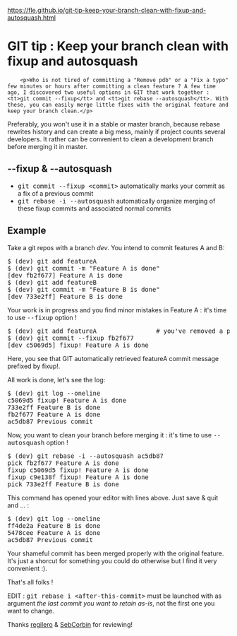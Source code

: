 <a href="https://fle.github.io/git-tip-keep-your-branch-clean-with-fixup-and-autosquash.html">https://fle.github.io/git-tip-keep-your-branch-clean-with-fixup-and-autosquash.html</a><div id="articleHeader"><h1>GIT tip : Keep your branch clean with fixup and autosquash</h1></div>
		
		
		<p>Who is not tired of committing a "Remove pdb" or a "Fix a typo" few minutes or hours after committing a clean feature ? A few time ago, I discovered two useful options in GIT that work together : <tt>git commit --fixup</tt> and <tt>git rebase --autosquash</tt>. With these, you can easily merge little fixes with the original feature and keep your branch clean.</p>
<p>Preferably, you won't use it in a stable or master branch, because rebase rewrites history and can create a big mess, mainly if project counts several developers. It rather can be convenient to clean a development branch before merging it in master.</p>
<div id="fixup-autosquash">
<h2>--fixup & --autosquash</h2>
<ul>
<li><tt>git commit --fixup &lt;commit&gt;</tt> automatically marks your commit as a fix of a previous commit</li>
<li><tt>git rebase -i --autosquash</tt> automatically organize merging of these fixup commits and associated normal commits</li>
</ul>
</div>
<div id="example">
<h2>Example</h2>
<p>Take a git repos with a branch <cite>dev</cite>. You intend to commit features A and B:</p>
<div><pre>$ (dev) git add featureA
$ (dev) git commit -m "Feature A is done"
[dev fb2f677] Feature A is done
$ (dev) git add featureB
$ (dev) git commit -m "Feature B is done"
[dev 733e2ff] Feature B is done
</pre></div>
<p>Your work is in progress and you find minor mistakes in Feature A : it's time to use <tt>--fixup</tt> option !</p>
<div><pre>$ (dev) git add featureA                # you've removed a pdb : shameful commit
$ (dev) git commit --fixup fb2f677
[dev c5069d5] fixup! Feature A is done
</pre></div>
<p>Here, you see that GIT automatically retrieved featureA commit message prefixed by fixup!.</p>
<p>All work is done, let's see the log:</p>
<div><pre>$ (dev) git log --oneline
c5069d5 fixup! Feature A is done
733e2ff Feature B is done
fb2f677 Feature A is done
ac5db87 Previous commit
</pre></div>
<p>Now, you want to clean your branch before merging it : it's time to use <tt>--autosquash</tt> option !</p>
<div><pre>$ (dev) git rebase -i --autosquash ac5db87
pick fb2f677 Feature A is done
fixup c5069d5 fixup! Feature A is done
fixup c9e138f fixup! Feature A is done
pick 733e2ff Feature B is done
</pre></div>
<p>This command has opened your editor with lines above. Just save & quit and ... :</p>
<div><pre>$ (dev) git log --oneline
ff4de2a Feature B is done
5478cee Feature A is done
ac5db87 Previous commit
</pre></div>
<p>Your shameful commit has been merged properly with the original feature. It's just a shorcut for something you could do otherwise but I find it very convenient :).</p>
<p>That's all folks !</p>
<p>EDIT : <tt>git rebase i &lt;after-this-commit&gt;</tt> must be launched with as argument <cite>the last commit you want to retain as-is</cite>, not the first one you want to change.</p>
<p>Thanks <a href="http://twitter.com/regilero" target="_blank">regilero</a> & <a href="http://twitter.com/SebCorbin" target="_blank">SebCorbin</a> for reviewing!</p>

	

	